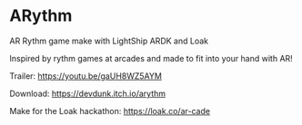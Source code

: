 # ARythm
AR Rythm game make with LightShip ARDK and Loak

Inspired by rythm games at arcades and made to fit into your hand with AR!

Trailer:
https://youtu.be/gaUH8WZ5AYM

Download: 
https://devdunk.itch.io/arythm



Make for the Loak hackathon: https://loak.co/ar-cade
